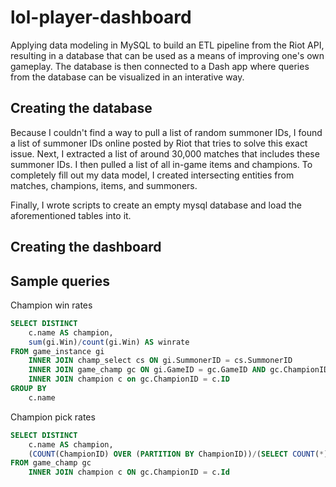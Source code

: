 # lol-player-dashboard
Applying data modeling in MySQL to build an ETL pipeline from the Riot API, resulting in a database that can be used as a means of improving one's own gameplay. The database is then connected to a Dash app where queries from the database can be visualized in an interative way.

## Creating the database
Because I couldn't find a way to pull a list of random summoner IDs, I found a list of summoner IDs online posted by Riot that tries to solve this exact issue. Next, I extracted a list of around 30,000 matches that includes these summoner IDs. I then pulled a list of all in-game items and champions. To completely fill out my data model, I created intersecting entities from matches, champions, items, and summoners.

Finally, I wrote scripts to create an empty mysql database and load the aforementioned tables into it.

## Creating the dashboard

## Sample queries

Champion win rates

```sql
SELECT DISTINCT
	c.name AS champion,
    sum(gi.Win)/count(gi.Win) AS winrate
FROM game_instance gi
	INNER JOIN champ_select cs ON gi.SummonerID = cs.SummonerID
	INNER JOIN game_champ gc ON gi.GameID = gc.GameID AND gc.ChampionID = cs.ChampionID
    INNER JOIN champion c on gc.ChampionID = c.ID
GROUP BY
	c.name
```
Champion pick rates

```sql
SELECT DISTINCT
	c.name AS champion,
    (COUNT(ChampionID) OVER (PARTITION BY ChampionID))/(SELECT COUNT(*) FROM game) * 100 AS pickrate
FROM game_champ gc
	INNER JOIN champion c ON gc.ChampionID = c.Id
```
